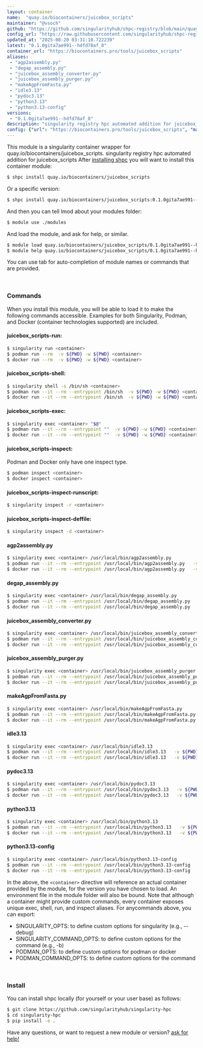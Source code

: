 ```yaml
---
layout: container
name:  "quay.io/biocontainers/juicebox_scripts"
maintainer: "@vsoch"
github: "https://github.com/singularityhub/shpc-registry/blob/main/quay.io/biocontainers/juicebox_scripts/container.yaml"
config_url: "https://raw.githubusercontent.com/singularityhub/shpc-registry/main/quay.io/biocontainers/juicebox_scripts/container.yaml"
updated_at: "2025-08-20 03:31:10.722239"
latest: "0.1.0gita7ae991--hdfd78af_0"
container_url: "https://biocontainers.pro/tools/juicebox_scripts"
aliases:
 - "agp2assembly.py"
 - "degap_assembly.py"
 - "juicebox_assembly_converter.py"
 - "juicebox_assembly_purger.py"
 - "makeAgpFromFasta.py"
 - "idle3.13"
 - "pydoc3.13"
 - "python3.13"
 - "python3.13-config"
versions:
 - "0.1.0gita7ae991--hdfd78af_0"
description: "singularity registry hpc automated addition for juicebox_scripts"
config: {"url": "https://biocontainers.pro/tools/juicebox_scripts", "maintainer": "@vsoch", "description": "singularity registry hpc automated addition for juicebox_scripts", "latest": {"0.1.0gita7ae991--hdfd78af_0": "sha256:0b43122e7c93d9f4ad1c14631dc52f7218a4200d13a382c27c1a68c1a3b6223a"}, "tags": {"0.1.0gita7ae991--hdfd78af_0": "sha256:0b43122e7c93d9f4ad1c14631dc52f7218a4200d13a382c27c1a68c1a3b6223a"}, "docker": "quay.io/biocontainers/juicebox_scripts", "aliases": {"agp2assembly.py": "/usr/local/bin/agp2assembly.py", "degap_assembly.py": "/usr/local/bin/degap_assembly.py", "juicebox_assembly_converter.py": "/usr/local/bin/juicebox_assembly_converter.py", "juicebox_assembly_purger.py": "/usr/local/bin/juicebox_assembly_purger.py", "makeAgpFromFasta.py": "/usr/local/bin/makeAgpFromFasta.py", "idle3.13": "/usr/local/bin/idle3.13", "pydoc3.13": "/usr/local/bin/pydoc3.13", "python3.13": "/usr/local/bin/python3.13", "python3.13-config": "/usr/local/bin/python3.13-config"}}
---
```


This module is a singularity container wrapper for quay.io/biocontainers/juicebox_scripts.
singularity registry hpc automated addition for juicebox_scripts
After [installing shpc](#install) you will want to install this container module:


```bash
$ shpc install quay.io/biocontainers/juicebox_scripts
```

Or a specific version:

```bash
$ shpc install quay.io/biocontainers/juicebox_scripts:0.1.0gita7ae991--hdfd78af_0
```

And then you can tell lmod about your modules folder:

```bash
$ module use ./modules
```

And load the module, and ask for help, or similar.

```bash
$ module load quay.io/biocontainers/juicebox_scripts/0.1.0gita7ae991--hdfd78af_0
$ module help quay.io/biocontainers/juicebox_scripts/0.1.0gita7ae991--hdfd78af_0
```

You can use tab for auto-completion of module names or commands that are provided.

<br>

### Commands

When you install this module, you will be able to load it to make the following commands accessible.
Examples for both Singularity, Podman, and Docker (container technologies supported) are included.

#### juicebox_scripts-run:

```bash
$ singularity run <container>
$ podman run --rm  -v ${PWD} -w ${PWD} <container>
$ docker run --rm  -v ${PWD} -w ${PWD} <container>
```

#### juicebox_scripts-shell:

```bash
$ singularity shell -s /bin/sh <container>
$ podman run --it --rm --entrypoint /bin/sh  -v ${PWD} -w ${PWD} <container>
$ docker run --it --rm --entrypoint /bin/sh  -v ${PWD} -w ${PWD} <container>
```

#### juicebox_scripts-exec:

```bash
$ singularity exec <container> "$@"
$ podman run --it --rm --entrypoint ""  -v ${PWD} -w ${PWD} <container> "$@"
$ docker run --it --rm --entrypoint ""  -v ${PWD} -w ${PWD} <container> "$@"
```

#### juicebox_scripts-inspect:

Podman and Docker only have one inspect type.

```bash
$ podman inspect <container>
$ docker inspect <container>
```

#### juicebox_scripts-inspect-runscript:

```bash
$ singularity inspect -r <container>
```

#### juicebox_scripts-inspect-deffile:

```bash
$ singularity inspect -d <container>
```


#### agp2assembly.py

```bash
$ singularity exec <container> /usr/local/bin/agp2assembly.py
$ podman run --it --rm --entrypoint /usr/local/bin/agp2assembly.py   -v ${PWD} -w ${PWD} <container> -c " $@"
$ docker run --it --rm --entrypoint /usr/local/bin/agp2assembly.py   -v ${PWD} -w ${PWD} <container> -c " $@"
```


#### degap_assembly.py

```bash
$ singularity exec <container> /usr/local/bin/degap_assembly.py
$ podman run --it --rm --entrypoint /usr/local/bin/degap_assembly.py   -v ${PWD} -w ${PWD} <container> -c " $@"
$ docker run --it --rm --entrypoint /usr/local/bin/degap_assembly.py   -v ${PWD} -w ${PWD} <container> -c " $@"
```


#### juicebox_assembly_converter.py

```bash
$ singularity exec <container> /usr/local/bin/juicebox_assembly_converter.py
$ podman run --it --rm --entrypoint /usr/local/bin/juicebox_assembly_converter.py   -v ${PWD} -w ${PWD} <container> -c " $@"
$ docker run --it --rm --entrypoint /usr/local/bin/juicebox_assembly_converter.py   -v ${PWD} -w ${PWD} <container> -c " $@"
```


#### juicebox_assembly_purger.py

```bash
$ singularity exec <container> /usr/local/bin/juicebox_assembly_purger.py
$ podman run --it --rm --entrypoint /usr/local/bin/juicebox_assembly_purger.py   -v ${PWD} -w ${PWD} <container> -c " $@"
$ docker run --it --rm --entrypoint /usr/local/bin/juicebox_assembly_purger.py   -v ${PWD} -w ${PWD} <container> -c " $@"
```


#### makeAgpFromFasta.py

```bash
$ singularity exec <container> /usr/local/bin/makeAgpFromFasta.py
$ podman run --it --rm --entrypoint /usr/local/bin/makeAgpFromFasta.py   -v ${PWD} -w ${PWD} <container> -c " $@"
$ docker run --it --rm --entrypoint /usr/local/bin/makeAgpFromFasta.py   -v ${PWD} -w ${PWD} <container> -c " $@"
```


#### idle3.13

```bash
$ singularity exec <container> /usr/local/bin/idle3.13
$ podman run --it --rm --entrypoint /usr/local/bin/idle3.13   -v ${PWD} -w ${PWD} <container> -c " $@"
$ docker run --it --rm --entrypoint /usr/local/bin/idle3.13   -v ${PWD} -w ${PWD} <container> -c " $@"
```


#### pydoc3.13

```bash
$ singularity exec <container> /usr/local/bin/pydoc3.13
$ podman run --it --rm --entrypoint /usr/local/bin/pydoc3.13   -v ${PWD} -w ${PWD} <container> -c " $@"
$ docker run --it --rm --entrypoint /usr/local/bin/pydoc3.13   -v ${PWD} -w ${PWD} <container> -c " $@"
```


#### python3.13

```bash
$ singularity exec <container> /usr/local/bin/python3.13
$ podman run --it --rm --entrypoint /usr/local/bin/python3.13   -v ${PWD} -w ${PWD} <container> -c " $@"
$ docker run --it --rm --entrypoint /usr/local/bin/python3.13   -v ${PWD} -w ${PWD} <container> -c " $@"
```


#### python3.13-config

```bash
$ singularity exec <container> /usr/local/bin/python3.13-config
$ podman run --it --rm --entrypoint /usr/local/bin/python3.13-config   -v ${PWD} -w ${PWD} <container> -c " $@"
$ docker run --it --rm --entrypoint /usr/local/bin/python3.13-config   -v ${PWD} -w ${PWD} <container> -c " $@"
```



In the above, the `<container>` directive will reference an actual container provided
by the module, for the version you have chosen to load. An environment file in the
module folder will also be bound. Note that although a container
might provide custom commands, every container exposes unique exec, shell, run, and
inspect aliases. For anycommands above, you can export:

 - SINGULARITY_OPTS: to define custom options for singularity (e.g., --debug)
 - SINGULARITY_COMMAND_OPTS: to define custom options for the command (e.g., -b)
 - PODMAN_OPTS: to define custom options for podman or docker
 - PODMAN_COMMAND_OPTS: to define custom options for the command

<br>

### Install

You can install shpc locally (for yourself or your user base) as follows:

```bash
$ git clone https://github.com/singularityhub/singularity-hpc
$ cd singularity-hpc
$ pip install -e .
```

Have any questions, or want to request a new module or version? [ask for help!](https://github.com/singularityhub/singularity-hpc/issues)